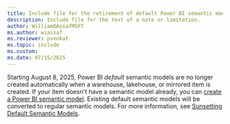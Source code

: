 ```yaml
---
title: Include file for the retirement of default Power BI semantic models.
description: Include file for the text of a note or limitation.
author: WilliamDAssafMSFT
ms.author: wiassaf
ms.reviewer: pvenkat
ms.topic: include
ms.custom:
ms.date: 07/15/2025
---
```


Starting August 8, 2025, Power BI *default* semantic models are no longer created automatically when a warehouse, lakehouse, or mirrored item is created. If your item doesn't have a semantic model already, you can [create a Power BI semantic model](../data-warehouse/semantic-models.md#create-a-new-power-bi-semantic-model). Existing default semantic models will be converted to regular semantic models. For more information, see [Sunsetting Default Semantic Models](https://blog.fabric.microsoft.com/blog/sunsetting-default-semantic-models-microsoft-fabric).